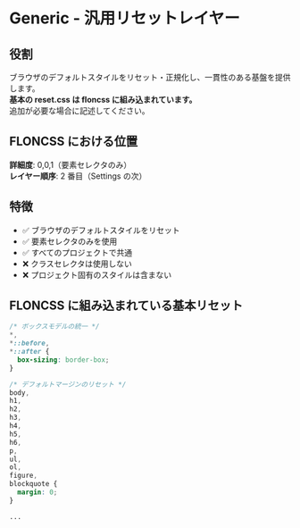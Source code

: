 # Generic - 汎用リセットレイヤー

## 役割

ブラウザのデフォルトスタイルをリセット・正規化し、一貫性のある基盤を提供します。  
**基本の reset.css は floncss に組み込まれています。**  
追加が必要な場合に記述してください。

## FLONCSS における位置

**詳細度**: 0,0,1（要素セレクタのみ）  
**レイヤー順序**: 2 番目（Settings の次）

## 特徴

- ✅ ブラウザのデフォルトスタイルをリセット
- ✅ 要素セレクタのみを使用
- ✅ すべてのプロジェクトで共通
- ❌ クラスセレクタは使用しない
- ❌ プロジェクト固有のスタイルは含まない

## FLONCSS に組み込まれている基本リセット

```css
/* ボックスモデルの統一 */
*,
*::before,
*::after {
  box-sizing: border-box;
}

/* デフォルトマージンのリセット */
body,
h1,
h2,
h3,
h4,
h5,
h6,
p,
ul,
ol,
figure,
blockquote {
  margin: 0;
}

...
```
